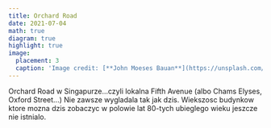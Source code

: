 ```yaml
---
title: Orchard Road 
date: 2021-07-04
math: true
diagram: true
highlight: true
image:
  placement: 3
  caption: 'Image credit: [**John Moeses Bauan**](https://unsplash.com/photos/OGZtQF8iC0g)'
---
```


Orchard Road w Singapurze...czyli lokalna Fifth Avenue (albo Chams Elyses, Oxford Street...) Nie zawsze wygladala tak jak dzis. Wiekszosc budynkow ktore mozna dzis zobaczyc w polowie lat 80-tych ubieglego wieku jeszcze nie istnialo.
